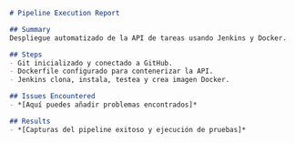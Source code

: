 ```markdown
# Pipeline Execution Report

## Summary
Despliegue automatizado de la API de tareas usando Jenkins y Docker.

## Steps
- Git inicializado y conectado a GitHub.
- Dockerfile configurado para contenerizar la API.
- Jenkins clona, instala, testea y crea imagen Docker.

## Issues Encountered
- *[Aquí puedes añadir problemas encontrados]*

## Results
- *[Capturas del pipeline exitoso y ejecución de pruebas]*
```


<!-- # Pipeline Execution Report

## Summary
Despliegue automatizado de la API de tareas usando Jenkins y Docker.

## Steps
- Repositorio Git inicializado y conectado a GitHub
- Dockerfile configurado para contenerizar la API
- Jenkins configurado para clonar, instalar dependencias, ejecutar tests y crear imagen Docker

## Issues Encountered
- Problema inicial con las credenciales de GitHub en Jenkins (resuelto configurando token de acceso personal)
- Error en los tests por diferencia de versión de Node (resuelto especificando versión exacta en Dockerfile)

## Results
![Captura del pipeline exitoso]
![Captura de tests pasando]
